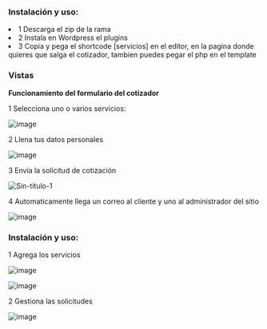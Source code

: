 <h3> Instalación y uso: </h3>

<ul>

  
</ul>
<li>1 Descarga el zip de la rama </li> 
<li>2 Instala en Wordpress el plugins </li> 
<li>3 Copia y pega el shortcode [servicios] en el editor, en la pagina donde quieres que salga el cotizador, tambien puedes pegar el php <?php echo do_shortcode("[servicios]");?> en el template </li> 


<h3> Vistas </h3>

<b>Funcionamiento del formulario del cotizador</b>

1 Selecciona uno o varios servicios:

![image](https://github.com/neptunoprojects/Plugins-Cotizacion-Servicios-Wordpress/assets/9517788/0ca6f6fa-4e46-40f4-a364-f943beafe9d0)

2 Llena tus datos personales

![image](https://github.com/neptunoprojects/Plugins-Cotizacion-Servicios-Wordpress/assets/9517788/7a4de81f-add4-4248-ae04-c94a4558f98e)

3 Envia la solicitud de cotización

![Sin-título-1](https://github.com/neptunoprojects/Plugins-Cotizacion-Servicios-Wordpress/assets/9517788/1dd21a96-0039-463b-86b1-9d307f64e1c7)

4 Automaticamente llega un correo al cliente y uno al administrador del sitio


![image](https://github.com/neptunoprojects/Plugins-Cotizacion-Servicios-Wordpress/assets/9517788/1c92a20a-d516-4910-a13b-b8143b9918b8) 


<h3> Instalación y uso: </h3>

1 Agrega los servicios

![image](https://github.com/neptunoprojects/Plugins-Cotizacion-Servicios-Wordpress/assets/9517788/cb3a4a14-26b9-45a1-8442-d6267f4dbd47)

![image](https://github.com/neptunoprojects/Plugins-Cotizacion-Servicios-Wordpress/assets/9517788/87ebb54c-a35b-42f4-911c-a471c1f43506)

2 Gestiona las solicitudes

![image](https://github.com/neptunoprojects/Plugins-Cotizacion-Servicios-Wordpress/assets/9517788/46f11049-7ab0-4cff-a724-f8d9369e45fb)





